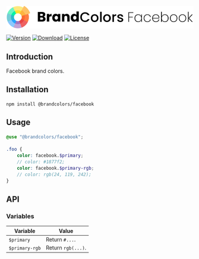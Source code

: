 <div align="center">

![Brand Colors Facebook](.github/logo.svg)

</div>

[![Version](https://flat.badgen.net/npm/v/@brandcolors/facebook)](https://www.npmjs.com/package/@brandcolors/facebook)
[![Download](https://flat.badgen.net/npm/dt/@brandcolors/facebook)](https://www.npmjs.com/package/@brandcolors/facebook)
[![License](https://flat.badgen.net/npm/license/@brandcolors/facebook)](https://www.npmjs.com/package/@brandcolors/facebook)

## Introduction

Facebook brand colors.

## Installation

```shell
npm install @brandcolors/facebook
```

## Usage

```scss
@use "@brandcolors/facebook";

.foo {
    color: facebook.$primary;
    // color: #1877f2;
    color: facebook.$primary-rgb;
    // color: rgb(24, 119, 242);
}
```

## API

### Variables

| Variable | Value |
| --- | --- |
| `$primary` | Return `#...`. |
| `$primary-rgb` | Return `rgb(...)`. |
